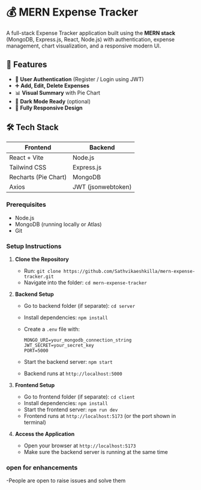 # 💰 MERN Expense Tracker

A full-stack Expense Tracker application built using the **MERN stack** (MongoDB, Express.js, React, Node.js) with authentication, expense management, chart visualization, and a responsive modern UI.

## 🚀 Features

- 🔐 **User Authentication** (Register / Login using JWT)
- ➕ **Add, Edit, Delete Expenses**
- 📊 **Visual Summary** with Pie Chart
- 🌙 **Dark Mode Ready** (optional)
- 📱 **Fully Responsive Design**

## 🛠️ Tech Stack

| Frontend | Backend |
|----------|---------|
| React + Vite | Node.js |
| Tailwind CSS | Express.js |
| Recharts (Pie Chart) | MongoDB |
| Axios | JWT (jsonwebtoken) |



### Prerequisites

- Node.js
- MongoDB (running locally or Atlas)
- Git


### Setup Instructions

1. **Clone the Repository**

   * Run: `git clone https://github.com/Sathvikaeshkilla/mern-expense-tracker.git`
   * Navigate into the folder: `cd mern-expense-tracker`

2. **Backend Setup**

   * Go to backend folder (if separate): `cd server`
   * Install dependencies: `npm install`
   * Create a `.env` file with:

     ```
     MONGO_URI=your_mongodb_connection_string
     JWT_SECRET=your_secret_key
     PORT=5000
     ```
   * Start the backend server: `npm start`
   * Backend runs at `http://localhost:5000`

3. **Frontend Setup**

   * Go to frontend folder (if separate): `cd client`
   * Install dependencies: `npm install`
   * Start the frontend server: `npm run dev`
   * Frontend runs at `http://localhost:5173` (or the port shown in terminal)

4. **Access the Application**

   * Open your browser at `http://localhost:5173`
   * Make sure the backend server is running at the same time



### open for enhancements 
-People are open to raise issues and solve them









